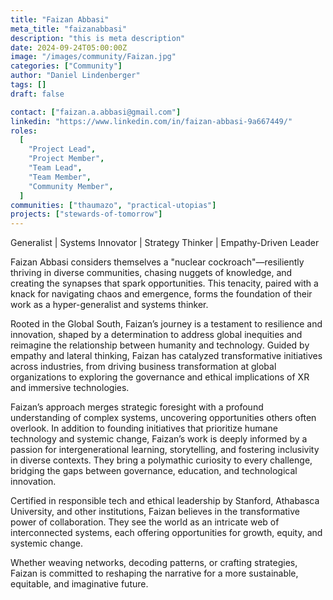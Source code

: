```yaml
---
title: "Faizan Abbasi"
meta_title: "faizanabbasi"
description: "this is meta description"
date: 2024-09-24T05:00:00Z
image: "/images/community/Faizan.jpg"
categories: ["Community"]
author: "Daniel Lindenberger"
tags: []
draft: false

contact: ["faizan.a.abbasi@gmail.com"]
linkedin: "https://www.linkedin.com/in/faizan-abbasi-9a667449/"
roles:
  [
    "Project Lead",
    "Project Member",
    "Team Lead",
    "Team Member",
    "Community Member",
  ]
communities: ["thaumazo", "practical-utopias"]
projects: ["stewards-of-tomorrow"]
---
```


Generalist | Systems Innovator | Strategy Thinker | Empathy-Driven Leader

Faizan Abbasi considers themselves a "nuclear cockroach"—resiliently thriving in diverse communities, chasing nuggets of knowledge, and creating the synapses that spark opportunities. This tenacity, paired with a knack for navigating chaos and emergence, forms the foundation of their work as a hyper-generalist and systems thinker.

Rooted in the Global South, Faizan’s journey is a testament to resilience and innovation, shaped by a determination to address global inequities and reimagine the relationship between humanity and technology. Guided by empathy and lateral thinking, Faizan has catalyzed transformative initiatives across industries, from driving business transformation at global organizations to exploring the governance and ethical implications of XR and immersive technologies.

Faizan’s approach merges strategic foresight with a profound understanding of complex systems, uncovering opportunities others often overlook. In addition to founding initiatives that prioritize humane technology and systemic change, Faizan’s work is deeply informed by a passion for intergenerational learning, storytelling, and fostering inclusivity in diverse contexts. They bring a polymathic curiosity to every challenge, bridging the gaps between governance, education, and technological innovation.

Certified in responsible tech and ethical leadership by Stanford, Athabasca University, and other institutions, Faizan believes in the transformative power of collaboration. They see the world as an intricate web of interconnected systems, each offering opportunities for growth, equity, and systemic change.

Whether weaving networks, decoding patterns, or crafting strategies, Faizan is committed to reshaping the narrative for a more sustainable, equitable, and imaginative future.